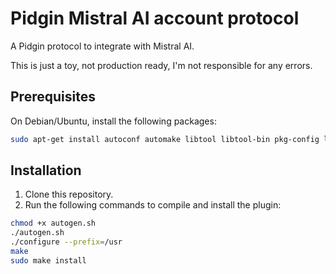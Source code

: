 # Pidgin Mistral AI account protocol

A Pidgin protocol to integrate with Mistral AI.

This is just a toy, not production ready, I'm not responsible for any errors.

## Prerequisites

On Debian/Ubuntu, install the following packages:

```bash
sudo apt-get install autoconf automake libtool libtool-bin pkg-config libpurple-dev libjson-glib-dev libcurl4-openssl-dev
```

## Installation

1. Clone this repository.
2. Run the following commands to compile and install the plugin:

```bash
chmod +x autogen.sh
./autogen.sh
./configure --prefix=/usr
make
sudo make install
```
